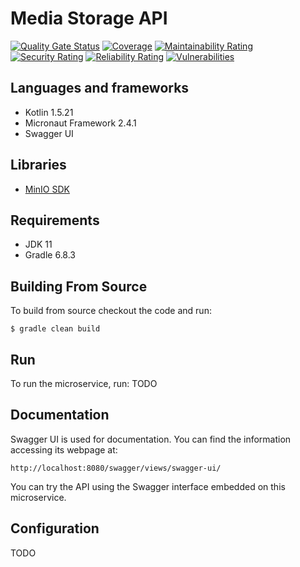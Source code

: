 [comment]: <> (<p align="center"><img src="https://jaimedantas.com/load-microservice/docs/icon.png" height="25%" width="25%"> </p>)

# Media Storage API

[![Quality Gate Status](https://sonarcloud.io/api/project_badges/measure?project=victorandradeap_media-storage-api&metric=alert_status)](https://sonarcloud.io/summary/new_code?id=victorandradeap_media-storage-api)
[![Coverage](https://sonarcloud.io/api/project_badges/measure?project=victorandradeap_media-storage-api&metric=coverage)](https://sonarcloud.io/summary/new_code?id=victorandradeap_media-storage-api)
[![Maintainability Rating](https://sonarcloud.io/api/project_badges/measure?project=victorandradeap_media-storage-api&metric=sqale_rating)](https://sonarcloud.io/summary/new_code?id=victorandradeap_media-storage-api)
[![Security Rating](https://sonarcloud.io/api/project_badges/measure?project=victorandradeap_media-storage-api&metric=security_rating)](https://sonarcloud.io/summary/new_code?id=victorandradeap_media-storage-api)
[![Reliability Rating](https://sonarcloud.io/api/project_badges/measure?project=victorandradeap_media-storage-api&metric=reliability_rating)](https://sonarcloud.io/summary/new_code?id=victorandradeap_media-storage-api)
[![Vulnerabilities](https://sonarcloud.io/api/project_badges/measure?project=victorandradeap_media-storage-api&metric=vulnerabilities)](https://sonarcloud.io/summary/new_code?id=victorandradeap_media-storage-api)

[comment]: <> (This microservice simulates a microservice with a REST endpoint at ``/resource/{resource_id}``. There is a tutorial on Medium [here]&#40;https://medium.com/reverse-engineering/creating-your-very-first-microservice-with-micronaut-and-kotlin-9be6be4a58d5&#41;.)

## Languages and frameworks
 - Kotlin 1.5.21
 - Micronaut Framework 2.4.1
 - Swagger UI
 
## Libraries
 - [MinIO SDK](https://docs.min.io/docs/java-client-quickstart-guide.html)
 
## Requirements
- JDK 11
- Gradle 6.8.3

## Building From Source
To build from source checkout the code and run:
```
$ gradle clean build
```
## Run
To run the microservice, run:
TODO

## Documentation
Swagger UI is used for documentation. You can find the information accessing its webpage at:
```
http://localhost:8080/swagger/views/swagger-ui/
```
You can try the API using the Swagger interface embedded on this microservice.  

[comment]: <> (<p align="center"><img src="https://jaimedantas.com/load-microservice/docs/load_microservice_swagger.png" height="50%" width="50%"> </p>)

## Configuration

TODO
